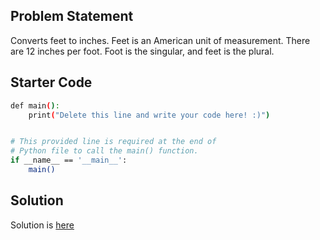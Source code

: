 ## Problem Statement

Converts feet to inches. Feet is an American unit of measurement. There are 12 inches per foot. Foot is the singular, and feet is the plural.

## Starter Code

```bash
def main():
    print("Delete this line and write your code here! :)")


# This provided line is required at the end of
# Python file to call the main() function.
if __name__ == '__main__':
    main()
```

## Solution

Solution is [here](index.py)